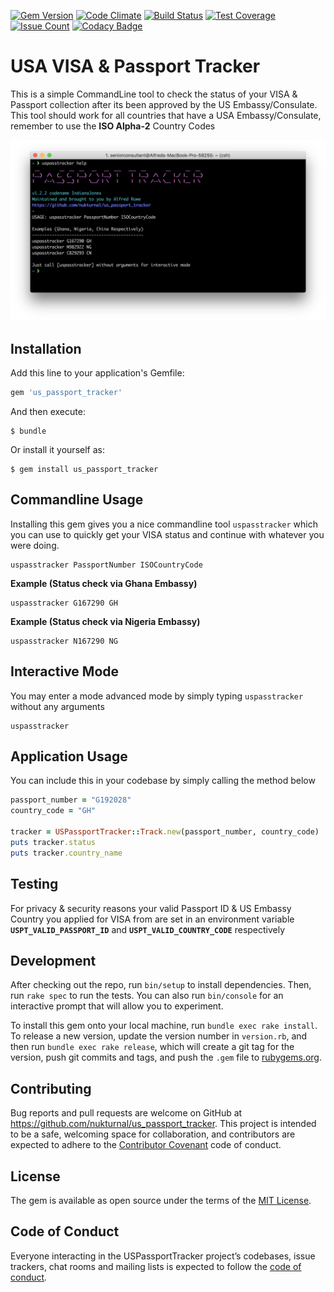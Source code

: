 [![Gem Version](https://badge.fury.io/rb/us_passport_tracker.svg)](https://badge.fury.io/rb/us_passport_tracker)
[![Code Climate](https://codeclimate.com/github/nukturnal/us_passport_tracker/badges/gpa.svg)](https://codeclimate.com/github/nukturnal/us_passport_tracker)
[![Build Status](https://travis-ci.org/nukturnal/us_passport_tracker.svg?branch=master)](https://travis-ci.org/nukturnal/us_passport_tracker)
[![Test Coverage](https://codeclimate.com/github/nukturnal/us_passport_tracker/badges/coverage.svg)](https://codeclimate.com/github/nukturnal/us_passport_tracker/coverage)
[![Issue Count](https://codeclimate.com/github/nukturnal/us_passport_tracker/badges/issue_count.svg)](https://codeclimate.com/github/nukturnal/us_passport_tracker)
[![Codacy Badge](https://api.codacy.com/project/badge/Grade/31bd84ef1b424eb7a22d0fb783809dbf)](https://www.codacy.com/app/nukturnal/us_passport_tracker?utm_source=github.com&amp;utm_medium=referral&amp;utm_content=nukturnal/us_passport_tracker&amp;utm_campaign=Badge_Grade)


# USA VISA & Passport Tracker

This is a simple CommandLine tool to check the status of your VISA & Passport collection after its been approved by the US Embassy/Consulate. This tool should work for all countries that have a USA Embassy/Consulate, remember to use the **ISO Alpha-2** Country Codes

![Commandline Tool - uspasstracker](screenshot.png)

## Installation

Add this line to your application's Gemfile:

```ruby
gem 'us_passport_tracker'
```

And then execute:

    $ bundle

Or install it yourself as:

    $ gem install us_passport_tracker

## Commandline Usage

Installing this gem gives you a nice commandline tool `uspasstracker` which you can use to quickly get your VISA status and continue with whatever you were doing.

```
uspasstracker PassportNumber ISOCountryCode
```

**Example (Status check via Ghana Embassy)**
```
uspasstracker G167290 GH
```

**Example (Status check via Nigeria Embassy)**

```
uspasstracker N167290 NG
```

## Interactive Mode
You may enter a mode advanced mode by simply typing `uspasstracker` without any arguments

```
uspasstracker
```

## Application Usage

You can include this in your codebase by simply calling the method below

```ruby
passport_number = "G192028"
country_code = "GH"

tracker = USPassportTracker::Track.new(passport_number, country_code)
puts tracker.status
puts tracker.country_name

```

## Testing
For privacy & security reasons your valid Passport ID & US Embassy Country you applied for VISA from are set in an environment variable **`USPT_VALID_PASSPORT_ID`** and **`USPT_VALID_COUNTRY_CODE`** respectively

## Development

After checking out the repo, run `bin/setup` to install dependencies. Then, run `rake spec` to run the tests. You can also run `bin/console` for an interactive prompt that will allow you to experiment.

To install this gem onto your local machine, run `bundle exec rake install`. To release a new version, update the version number in `version.rb`, and then run `bundle exec rake release`, which will create a git tag for the version, push git commits and tags, and push the `.gem` file to [rubygems.org](https://rubygems.org).

## Contributing

Bug reports and pull requests are welcome on GitHub at https://github.com/nukturnal/us_passport_tracker. This project is intended to be a safe, welcoming space for collaboration, and contributors are expected to adhere to the [Contributor Covenant](http://contributor-covenant.org) code of conduct.

## License

The gem is available as open source under the terms of the [MIT License](https://opensource.org/licenses/MIT).

## Code of Conduct

Everyone interacting in the USPassportTracker project’s codebases, issue trackers, chat rooms and mailing lists is expected to follow the [code of conduct](https://github.com/[USERNAME]/us_passport_tracker/blob/master/CODE_OF_CONDUCT.md).
